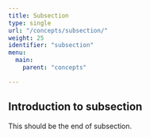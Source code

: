 ```yaml
---
title: Subsection
type: single
url: "/concepts/subsection/"
weight: 25
identifier: "subsection"
menu:
  main:
    parent: "concepts"

---
```


## Introduction to subsection

This should be the end of subsection.